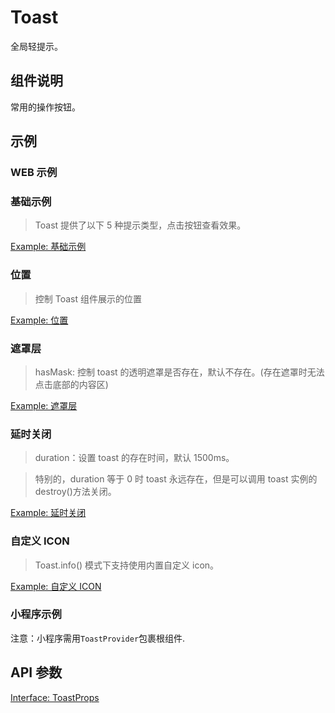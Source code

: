 # Toast

全局轻提示。

## 组件说明

常用的操作按钮。

## 示例

### WEB 示例

### 基础示例

> Toast 提供了以下 5 种提示类型，点击按钮查看效果。

[Example: 基础示例](./__examples__/web/base.tsx)

### 位置

> 控制 Toast 组件展示的位置

[Example: 位置](./__examples__/web/position.tsx)

### 遮罩层

> hasMask: 控制 toast 的透明遮罩是否存在，默认不存在。(存在遮罩时无法点击底部的内容区)

[Example: 遮罩层](./__examples__/web/mask.tsx)

### 延时关闭

> duration：设置 toast 的存在时间，默认 1500ms。

> 特别的，duration 等于 0 时 toast 永远存在，但是可以调用 toast 实例的 destroy()方法关闭。

[Example: 延时关闭](./__examples__/web/duration.tsx)

### 自定义 ICON

> Toast.info() 模式下支持使用内置自定义 icon。

[Example: 自定义 ICON](./__examples__/web/icon.tsx)

### 小程序示例

注意：小程序需用`ToastProvider`包裹根组件.

## API 参数

[Interface: ToastProps](./interface.ts)
